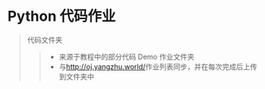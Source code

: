 # Python 代码作业
> 代码文件夹
>> + 来源于教程中的部分代码 Demo
> 作业文件夹
>> + 与<http://oj.yangzhu.world/>作业列表同步，并在每次完成后上传到文件夹中
